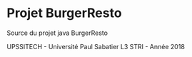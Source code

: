 # Projet BurgerResto
Source du projet java BurgerResto

UPSSITECH - Université Paul Sabatier L3 STRI - Année 2018
